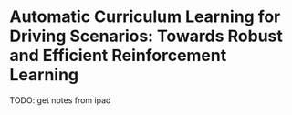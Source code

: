 # Automatic Curriculum Learning for Driving Scenarios: Towards Robust and Efficient Reinforcement Learning

 TODO: get notes from ipad
